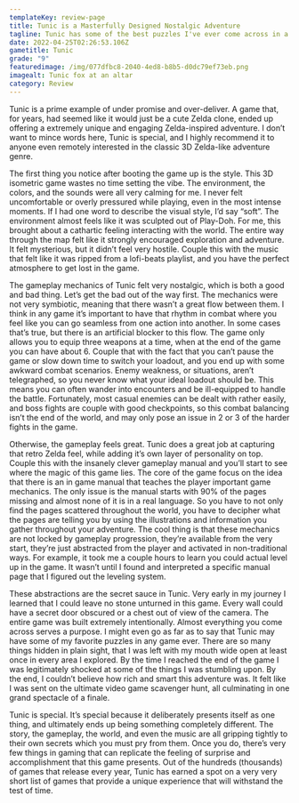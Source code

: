 ```yaml
---
templateKey: review-page
title: Tunic is a Masterfully Designed Nostalgic Adventure
tagline: Tunic has some of the best puzzles I've ever come across in a game
date: 2022-04-25T02:26:53.106Z
gametitle: Tunic
grade: "9"
featuredimage: /img/077dfbc8-2040-4ed8-b8b5-d0dc79ef73eb.png
imagealt: Tunic fox at an altar
category: Review
---
```

<!--StartFragment-->

Tunic is a prime example of under promise and over-deliver. A game that, for years, had seemed like it would just be a cute Zelda clone, ended up offering a extremely unique and engaging Zelda-inspired adventure. I don’t want to mince words here, Tunic is special, and I highly recommend it to anyone even remotely interested in the classic 3D Zelda-like adventure genre.

The first thing you notice after booting the game up is the style. This 3D isometric game wastes no time setting the vibe. The environment, the colors, and the sounds were all very calming for me. I never felt uncomfortable or overly pressured while playing, even in the most intense moments. If I had one word to describe the visual style, I’d say “soft”. The environment almost feels like it was sculpted out of Play-Doh. For me, this brought about a cathartic feeling interacting with the world. The entire way through the map felt like it strongly encouraged exploration and adventure. It felt mysterious, but it didn’t feel very hostile. Couple this with the music that felt like it was ripped from a lofi-beats playlist, and you have the perfect atmosphere to get lost in the game.

The gameplay mechanics of Tunic felt very nostalgic, which is both a good and bad thing. Let’s get the bad out of the way first. The mechanics were not very symbiotic, meaning that there wasn’t a great flow between them. I think in any game it’s important to have that rhythm in combat where you feel like you can go seamless from one action into another. In some cases that’s true, but there is an artificial blocker to this flow. The game only allows you to equip three weapons at a time, when at the end of the game you can have about 6. Couple that with the fact that you can’t pause the game or slow down time to switch your loadout, and you end up with some awkward combat scenarios. Enemy weakness, or situations, aren’t telegraphed, so you never know what your ideal loadout should be. This means you can often wander into encounters and be ill-equipped to handle the battle. Fortunately, most casual enemies can be dealt with rather easily, and boss fights are couple with good checkpoints, so this combat balancing isn’t the end of the world, and may only pose an issue in 2 or 3 of the harder fights in the game.

Otherwise, the gameplay feels great. Tunic does a great job at capturing that retro Zelda feel, while adding it’s own layer of personality on top. Couple this with the insanely clever gameplay manual and you’ll start to see where the magic of this game lies. The core of the game focus on the idea that there is an in game manual that teaches the player important game mechanics. The only issue is the manual starts with 90% of the pages missing and almost none of it is in a real language. So you have to not only find the pages scattered throughout the world, you have to decipher what the pages are telling you by using the illustrations and information you gather throughout your adventure. The cool thing is that these mechanics are not locked by gameplay progression, they’re available from the very start, they’re just abstracted from the player and activated in non-traditional ways. For example, it took me a couple hours to learn you could actual level up in the game. It wasn’t until I found and interpreted a specific manual page that I figured out the leveling system.

These abstractions are the secret sauce in Tunic. Very early in my journey I learned that I could leave no stone unturned in this game. Every wall could have a secret door obscured or a chest out of view of the camera. The entire game was built extremely intentionally. Almost everything you come across serves a purpose. I might even go as far as to say that Tunic may have some of my favorite puzzles in any game ever. There are so many things hidden in plain sight, that I was left with my mouth wide open at least once in every area I explored. By the time I reached the end of the game I was legitimately shocked at some of the things I was stumbling upon. By the end, I couldn’t believe how rich and smart this adventure was. It felt like I was sent on the ultimate video game scavenger hunt, all culminating in one grand spectacle of a finale.

Tunic is special. It’s special because it deliberately presents itself as one thing, and ultimately ends up being something completely different. The story, the gameplay, the world, and even the music are all gripping tightly to their own secrets which you must pry from them. Once you do, there’s very few things in gaming that can replicate the feeling of surprise and accomplishment that this game presents. Out of the hundreds (thousands) of games that release every year, Tunic has earned a spot on a very very short list of games that provide a unique experience that will withstand the test of time.

<!--EndFragment-->